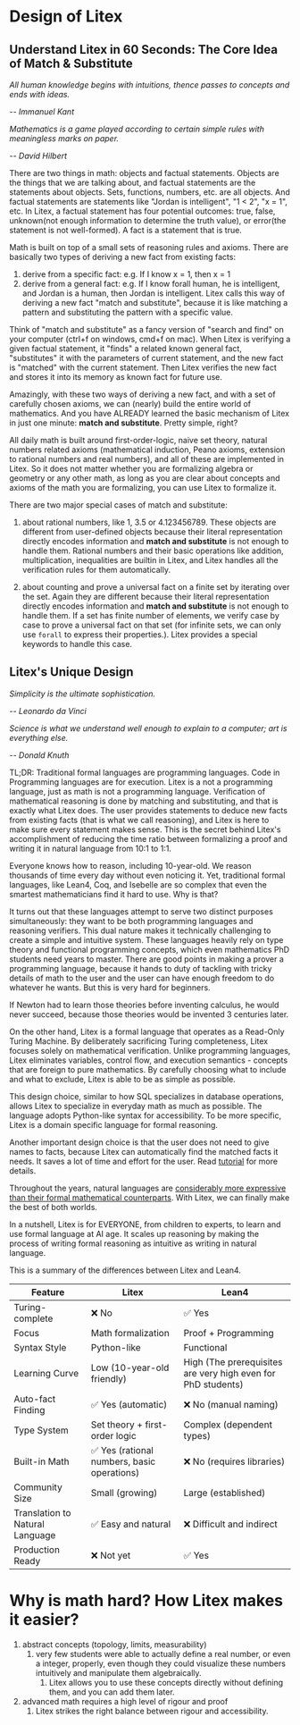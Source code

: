 # Design of Litex

## Understand Litex in 60 Seconds: The Core Idea of Match & Substitute

_All human knowledge begins with intuitions, thence passes to concepts and ends with ideas._

_-- Immanuel Kant_

_Mathematics is a game played according to certain simple rules with meaningless marks on paper._

_-- David Hilbert_

There are two things in math: objects and factual statements. Objects are the things that we are talking about, and factual statements are the statements about objects. Sets, functions, numbers, etc. are all objects. And factual statements are statements like "Jordan is intelligent", "1 < 2", "x = 1", etc. In Litex, a factual statement has four potential outcomes: true, false, unknown(not enough information to determine the truth value), or error(the statement is not well-formed). A fact is a statement that is true.

Math is built on top of a small sets of reasoning rules and axioms. There are basically two types of deriving a new fact from existing facts:

1. derive from a specific fact: e.g. If I know x = 1, then x = 1
2. derive from a general fact: e.g. If I know forall human, he is intelligent, and Jordan is a human, then Jordan is intelligent. Litex calls this way of deriving a new fact "match and substitute", because it is like matching a pattern and substituting the pattern with a specific value.

Think of "match and substitute" as a fancy version of "search and find" on your computer (ctrl+f on windows, cmd+f on mac). When Litex is verifying a given factual statement, it "finds" a related known general fact, "substitutes" it with the parameters of current statement, and the new fact is "matched" with the current statement. Then Litex verifies the new fact and stores it into its memory as known fact for future use.

Amazingly, with these two ways of deriving a new fact, and with a set of carefully chosen axioms, we can (nearly) build the entire world of mathematics. And you have ALREADY learned the basic mechanism of Litex in just one minute: **match and substitute**. Pretty simple, right?

All daily math is built around first-order-logic, naive set theory, natural numbers related axioms (mathematical induction, Peano axioms, extension to rational numbers and real numbers), and all of these are implemented in Litex. So it does not matter whether you are formalizing algebra or geometry or any other math, as long as you are clear about concepts and axioms of the math you are formalizing, you can use Litex to formalize it.

There are two major special cases of match and substitute:

1. about rational numbers, like 1, 3.5 or 4.123456789. These objects are different from user-defined objects because their literal representation directly encodes information and **match and substitute** is not enough to handle them. Rational numbers and their basic operations like addition, multiplication, inequalities are builtin in Litex, and Litex handles all the verification rules for them automatically. 

2. about counting and prove a universal fact on a finite set by iterating over the set. Again they are different because their literal representation directly encodes information and **match and substitute** is not enough to handle them. If a set has finite number of elements, we verify case by case to prove a universal fact on that set (for infinite sets, we can only use `forall` to express their properties.). Litex provides a special keywords to handle this case.

## Litex's Unique Design

_Simplicity is the ultimate sophistication._

_-- Leonardo da Vinci_

_Science is what we understand well enough to explain to a computer; art is everything else._

_-- Donald Knuth_

TL;DR: Traditional formal languages are programming languages. Code in Programming languages are for execution. Litex is a not a programming language, just as math is not a programming language. Verification of mathematical reasoning is done by matching and substituting, and that is exactly what Litex does. The user provides statements to deduce new facts from existing facts (that is what we call reasoning), and Litex is here to make sure every statement makes sense. This is the secret behind Litex's accomplishment of reducing the time ratio between formalizing a proof and writing it in natural language from 10:1 to 1:1.

Everyone knows how to reason, including 10-year-old. We reason thousands of time every day without even noticing it. Yet, traditional formal languages, like Lean4, Coq, and Isebelle are so complex that even the smartest mathematicians find it hard to use. Why is that?

It turns out that these languages attempt to serve two distinct purposes simultaneously: they want to be both programming languages and reasoning verifiers. This dual nature makes it technically challenging to create a simple and intuitive system. These languages heavily rely on type theory and functional programming concepts, which even mathematics PhD students need years to master. There are good points in making a prover a programming language, because it hands to duty of tackling with tricky details of math to the user and the user can have enough freedom to do whatever he wants. But this is very hard for beginners.

If Newton had to learn those theories before inventing calculus, he would never succeed, because those theories would be invented 3 centuries later.

On the other hand, Litex is a formal language that operates as a Read-Only Turing Machine. By deliberately sacrificing Turing completeness, Litex focuses solely on mathematical verification. Unlike programming languages, Litex eliminates variables, control flow, and execution semantics - concepts that are foreign to pure mathematics. By carefully choosing what to include and what to exclude, Litex is able to be as simple as possible.

This design choice, similar to how SQL specializes in database operations, allows Litex to specialize in everyday math as much as possible. The language adopts Python-like syntax for accessibility. To be more specific, Litex is a domain specific language for formal reasoning.

Another important design choice is that the user does not need to give names to facts, because Litex can automatically find the matched facts it needs. It saves a lot of time and effort for the user. Read [tutorial](./doc/tutorial/tutorial.md) for more details.

Throughout the years, natural languages are [considerably more expressive than their formal mathematical counterparts](https://terrytao.wordpress.com/advice-on-writing-papers/take-advantage-of-the-english-language/). With Litex, we can finally make the best of both worlds.

In a nutshell, Litex is for EVERYONE, from children to experts, to learn and use formal language at AI age. It scales up reasoning by making the process of writing formal reasoning as intuitive as writing in natural language.

This is a summary of the differences between Litex and Lean4.

| Feature       | Litex                | Lean4          |  
|--------------|---------------------|--------------|  
| Turing-complete | ❌ No               | ✅ Yes        |  
| Focus        | Math formalization  | Proof + Programming |  
| Syntax Style | Python-like         | Functional      |
| Learning Curve | Low (10-year-old friendly) | High (The prerequisites are very high even for PhD students) |
| Auto-fact Finding | ✅ Yes (automatic) | ❌ No (manual naming) |
| Type System  | Set theory + first-order logic | Complex (dependent types) |
| Built-in Math | ✅ Yes (rational numbers, basic operations) | ❌ No (requires libraries) |
| Community Size | Small (growing) | Large (established) |
| Translation to Natural Language | ✅ Easy and natural | ❌ Difficult and indirect |
| Production Ready | ❌ Not yet | ✅ Yes |

# Why is math hard? How Litex makes it easier?

1. abstract concepts (topology, limits, measurability)
    1. very few students were able to actually define a real number, or even a integer, properly, even though they could visualize these numbers intuitively and manipulate them algebraically.
        1. Litex allows you to use these concepts directly without defining them, and you can add them later.
2. advanced math requires a high level of rigour and proof
    1. Litex strikes the right balance between rigour and accessibility.
